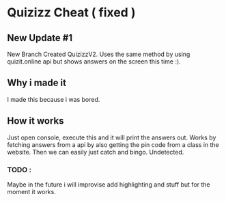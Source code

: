 # Quizizz Cheat ( fixed )
## New Update #1
New Branch Created QuizizzV2. Uses the same method by using quizit.online api but shows answers on the screen this time :).
## Why i made it
I made this because i was bored.
## How it works 
Just open console, execute this and it will print the answers out.
Works by fetching answers from a api by also getting the pin code from a class in the website.
Then we can easily just catch and bingo.
Undetected.
### TODO :
Maybe in the future i will improvise add highlighting and stuff but for the moment it works.

